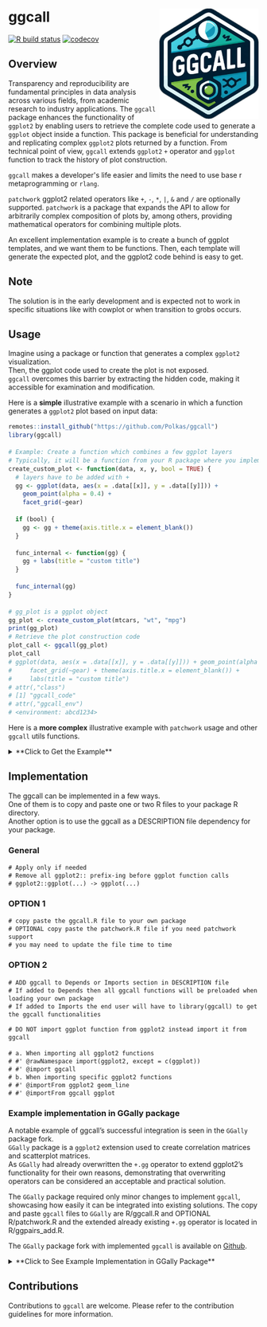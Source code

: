 # ggcall <a href='https://github.com/polkas/ggcall'><img src='man/figures/ggcall_logo.png' align="right" width="200px" /></a>
[![R build status](https://github.com/polkas/ggcall/workflows/R/badge.svg)](https://github.com/polkas/ggcall/actions)
[![codecov](https://codecov.io/gh/Polkas/ggcall/branch/main/graph/badge.svg)](https://app.codecov.io/gh/Polkas/ggcall)

## Overview

Transparency and reproducibility are fundamental principles in data analysis across various fields, from academic
research to industry applications. The `ggcall` package enhances the functionality of `ggplot2` by enabling users to retrieve the complete code used to generate a `ggplot` object inside a function. This package is beneficial for understanding and replicating complex `ggplot2` plots returned by a function. From technical point of view, `ggcall` extends `ggplot2` `+` operator and `ggplot` function to track the history of plot construction.

`ggcall` makes a developer's life easier and limits the need to use base r metaprogramming or `rlang`.

`patchwork` ggplot2 related operators like `+`, `-`, `*`, `|`, `&` and `/` are optionally supported. 
`patchwork` is a package that expands the API to allow for arbitrarily complex composition of plots by, 
among others, providing mathematical operators for combining multiple plots.

An excellent implementation example is to create a bunch of ggplot templates, and we want them to be functions.
Then, each template will generate the expected plot, and the ggplot2 code behind is easy to get.

## Note

The solution is in the early development and is expected not to work in specific situations like with cowplot or when transition to grobs occurs.

## Usage

Imagine using a package or function that generates a complex `ggplot2` visualization.  
Then, the ggplot code used to create the plot is not exposed.  
`ggcall` overcomes this barrier by extracting the hidden code, making it accessible for examination and modification. 

Here is a **simple** illustrative example with a scenario in which a function generates a `ggplot2` plot based on input data:

```r
remotes::install_github("https://github.com/Polkas/ggcall")
library(ggcall)

# Example: Create a function which combines a few ggplot layers
# Typically, it will be a function from your R package where you implemented ggcall
create_custom_plot <- function(data, x, y, bool = TRUE) {
  # layers have to be added with +
  gg <- ggplot(data, aes(x = .data[[x]], y = .data[[y]])) +
    geom_point(alpha = 0.4) +
    facet_grid(~gear)
    
  if (bool) {
    gg <- gg + theme(axis.title.x = element_blank())
  }

  func_internal <- function(gg) {
    gg + labs(title = "custom title")
  }

  func_internal(gg)
}

# gg_plot is a ggplot object
gg_plot <- create_custom_plot(mtcars, "wt", "mpg")
print(gg_plot)
# Retrieve the plot construction code
plot_call <- ggcall(gg_plot)
plot_call
# ggplot(data, aes(x = .data[[x]], y = .data[[y]])) + geom_point(alpha = 0.4) + 
#     facet_grid(~gear) + theme(axis.title.x = element_blank()) + 
#     labs(title = "custom title")
# attr(,"class")
# [1] "ggcall_code"
# attr(,"ggcall_env")
# <environment: abcd1234>
```

Here is a **more complex** illustrative example with `patchwork` usage and other `ggcall` utils functions.

<details>
<summary>**Click to Get the Example**</summary>

```r
remotes::install_github("https://github.com/Polkas/ggcall")
library(ggcall)
library(patchwork)

# Example: Create a function which combines a few ggplot layers
# Typically, it will be a function from your R package where you implemented ggcall
create_custom_plot <- function(data, x, y, bool = TRUE) {
  # layers have to be added with +
  gg <- ggplot(data, aes(x = .data[[x]], y = .data[[y]])) +
    geom_point(alpha = 0.4) +
    facet_grid(~gear)
    
  if (bool) {
    gg <- gg + theme(axis.title.x = element_blank())
  }

  func_internal <- function(gg) {
    gg + labs(title = "custom title")
  }

  # patchwork +
  func_internal(gg) + 
  # another ggplot added with patchwork
  ggplot(data, aes(x = .data[[x]], y = .data[[y]])) + 
  geom_point() + 
  theme(axis.title.y = element_blank(), axis.title.x = element_text(hjust = -0.15)) +
  plot_annotation(caption = "My Caption")
}

# gg_plot is a ggplot object
gg_plot <- create_custom_plot(mtcars, "wt", "mpg")
print(gg_plot)
# Retrieve the plot construction code
plot_call <- ggcall(gg_plot)
plot_call
# ggplot(data, aes(x = .data[[x]], y = .data[[y]])) + geom_point(alpha = 0.4) + 
#     facet_grid(~gear) + theme(axis.title.x = element_blank()) + 
#     labs(title = "custom title") + ggplot(data, aes(x = .data[[x]], 
#     y = .data[[y]])) + geom_point() + theme(axis.title.y = element_blank(), 
#     axis.title.x = element_text(hjust = -0.15)) + plot_annotation(caption = "My Caption")
# ...

# Optionally: Style the code with styler
# install.packages("styler")
styler::style_text(backports:::deparse1(plot_call))
# ggplot(data, aes(x = .data[[x]], y = .data[[y]])) +
#   geom_point(alpha = 0.4) +
#   facet_grid(~gear) +
#   theme(axis.title.x = element_blank()) +
#   labs(title = "custom title") +
#   ggplot(data, aes(x = .data[[x]], y = .data[[y]])) +
#   geom_point() +
#   theme(axis.title.y = element_blank(), axis.title.x = element_text(hjust = -0.15)) +
#   plot_annotation(caption = "My Caption")

# Optionally: add assignments to call
plot_call_with_assignments <- ggcall_add_assignments(plot_call)
styler::style_text(
  paste(deparse(plot_call_with_assignments), collapse = "\n")
)

# Optionally: access call environment
# Access call environment and/or use it to evaluate the call
plot_call_env <- ggcall_env(plot_call)
as.list(plot_call_env)

# Optionally: reevaulate the call
# Reproduce the plot by evaluating the code
eval_ggcall(plot_call)
eval_ggcall(plot_call_with_assignments)

# Optionally overwrite variables
eval_ggcall(plot_call, mtcars = mtcars[1:10, ], x = "disp")
```

</details>

## Implementation

The ggcall can be implemented in a few ways.  
One of them is to copy and paste one or two R files to your package R directory.  
Another option is to use the ggcall as a DESCRIPTION file dependency for your package.

### General

```
# Apply only if needed
# Remove all ggplot2:: prefix-ing before ggplot function calls
# ggplot2::ggplot(...) -> ggplot(...)
```

### OPTION 1

```
# copy paste the ggcall.R file to your own package
# OPTIONAL copy paste the patchwork.R file if you need patchwork support
# you may need to update the file time to time
```

### OPTION 2

```
# ADD ggcall to Depends or Imports section in DESCRIPTION file
# If added to Depends then all ggcall functions will be preloaded when loading your own package
# If added to Imports the end user will have to library(ggcall) to get the ggcall functionalities
```

```
# DO NOT import ggplot function from ggplot2 instead import it from ggcall

# a. When importing all ggplot2 functions
# #' @rawNamespace import(ggplot2, except = c(ggplot))
# #' @import ggcall
# b. When importing specific ggplot2 functions
# #' @importFrom ggplot2 geom_line
# #' @importFrom ggcall ggplot
```

### Example implementation in GGally package

A notable example of ggcall’s successful integration is seen in the `GGally` package fork.  
`GGally` package is a `ggplot2` extension used to create correlation matrices and scatterplot matrices.  
As `GGally` had already overwritten the `+.gg` operator to extend ggplot2’s functionality for their own reasons, demonstrating that overwriting operators can be considered an acceptable and practical solution.  

The `GGally` package required only minor changes to implement `ggcall`, showcasing how easily it can be integrated into existing solutions.   The copy and paste `ggcall` files to `GGally` are R/ggcall.R and OPTIONAL R/patchwork.R and the extended
already existing `+.gg` operator is located in R/ggpairs_add.R.

The `GGally` package fork with implemented `ggcall` is available on [Github](https://github.com/Polkas/ggally).  

<details>
<summary>**Click to See Example Implementation in GGally Package**</summary>

Here is an illustrative example with the `GGally::ggcorr` function from the fork with `ggcall`:

```
remotes::install_github("https://github.com/Polkas/ggally")
library(GGally)

###########################
# Example for GGally ggcorr
###########################

data(mtcars)
gg <- GGally::ggcorr(
    mtcars,
    name = expression(rho),
    geom = "circle",
    max_size = 10,
    min_size = 2,
    size = 3,
    hjust = 0.75,
    nbreaks = 6,
    angle = -45,
    palette = "PuOr",
    legend.position = "top"
) + 
ggtitle("Correlation Matrix for mtcars Dataset")
# gg is a ggplot object
gg

# Retrieve the plot construction code
gg_call <- ggcall(gg)
gg_call

# Optionally: Style the code with styler
styler::style_text(deparse1(gg_call))

# Optionally: add assignments to call
gg_call_with_assignments <- ggcall_add_assignments(gg_call)
gg_call_with_assignments
styler::style_text(
  paste(deparse(gg_call_with_assignments), collapse = "\n")
)

# Optionally: reevaulate the call
# Reproduce the plot by evaluating the code
eval_ggcall(gg_call_with_assignments)
eval_ggcall(ggcall_add_assignments(gg_call))

##############################
# Example for GGally ggscatmat
##############################

data(iris)
gg <- GGally::ggscatmat(iris, color = "Species", columns = 1:4)
# gg is a ggplot object
gg

# Retrieve the plot construction code
gg_call <- ggcall(gg)
gg_call

# Optionally: Style the code with styler
styler::style_text(deparse1(gg_call))

# Optionally: add assignments to call
gg_call_with_assignments <- ggcall_add_assignments(gg_call)
gg_call_with_assignments
styler::style_text(
  paste(deparse(gg_call_with_assignments), collapse = "\n")
)

# Optionally: reevaulate the call
# Reproduce the plot by evaluating the code
eval_ggcall(gg_call)
eval_ggcall(gg_call_with_assignments)

##########################
# Example for GGally ggduo
##########################

# Not supported for ggmatrix like plots
# ggcall will fail as ggmatrix plots are not build with pure ggplot2

gg <- GGally::ggduo(tips, mapping = ggplot2::aes(colour = sex), columnsX = 3:4, columnsY = 1:2)
ggplot2::is.ggplot(gg)
# Fail gg_call <- ggcall(gg)
```
</details>

## Contributions

Contributions to `ggcall` are welcome. Please refer to the contribution guidelines for more information.
